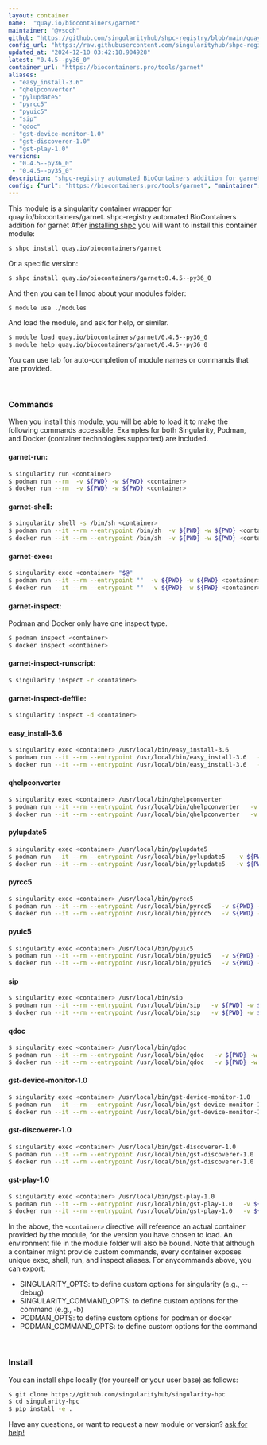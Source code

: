 ```yaml
---
layout: container
name:  "quay.io/biocontainers/garnet"
maintainer: "@vsoch"
github: "https://github.com/singularityhub/shpc-registry/blob/main/quay.io/biocontainers/garnet/container.yaml"
config_url: "https://raw.githubusercontent.com/singularityhub/shpc-registry/main/quay.io/biocontainers/garnet/container.yaml"
updated_at: "2024-12-10 03:42:18.904928"
latest: "0.4.5--py36_0"
container_url: "https://biocontainers.pro/tools/garnet"
aliases:
 - "easy_install-3.6"
 - "qhelpconverter"
 - "pylupdate5"
 - "pyrcc5"
 - "pyuic5"
 - "sip"
 - "qdoc"
 - "gst-device-monitor-1.0"
 - "gst-discoverer-1.0"
 - "gst-play-1.0"
versions:
 - "0.4.5--py36_0"
 - "0.4.5--py35_0"
description: "shpc-registry automated BioContainers addition for garnet"
config: {"url": "https://biocontainers.pro/tools/garnet", "maintainer": "@vsoch", "description": "shpc-registry automated BioContainers addition for garnet", "latest": {"0.4.5--py36_0": "sha256:bac3aaa0bd007c56bb9ab5c8ca93d9d13ee8122aec55091ce8c08c4f989f838a"}, "tags": {"0.4.5--py36_0": "sha256:bac3aaa0bd007c56bb9ab5c8ca93d9d13ee8122aec55091ce8c08c4f989f838a", "0.4.5--py35_0": "sha256:727030c2342310195b3abf52d5b4278a44e5a1cab68d10fc09e4e04eda38b259"}, "docker": "quay.io/biocontainers/garnet", "aliases": {"easy_install-3.6": "/usr/local/bin/easy_install-3.6", "qhelpconverter": "/usr/local/bin/qhelpconverter", "pylupdate5": "/usr/local/bin/pylupdate5", "pyrcc5": "/usr/local/bin/pyrcc5", "pyuic5": "/usr/local/bin/pyuic5", "sip": "/usr/local/bin/sip", "qdoc": "/usr/local/bin/qdoc", "gst-device-monitor-1.0": "/usr/local/bin/gst-device-monitor-1.0", "gst-discoverer-1.0": "/usr/local/bin/gst-discoverer-1.0", "gst-play-1.0": "/usr/local/bin/gst-play-1.0"}}
---
```


This module is a singularity container wrapper for quay.io/biocontainers/garnet.
shpc-registry automated BioContainers addition for garnet
After [installing shpc](#install) you will want to install this container module:


```bash
$ shpc install quay.io/biocontainers/garnet
```

Or a specific version:

```bash
$ shpc install quay.io/biocontainers/garnet:0.4.5--py36_0
```

And then you can tell lmod about your modules folder:

```bash
$ module use ./modules
```

And load the module, and ask for help, or similar.

```bash
$ module load quay.io/biocontainers/garnet/0.4.5--py36_0
$ module help quay.io/biocontainers/garnet/0.4.5--py36_0
```

You can use tab for auto-completion of module names or commands that are provided.

<br>

### Commands

When you install this module, you will be able to load it to make the following commands accessible.
Examples for both Singularity, Podman, and Docker (container technologies supported) are included.

#### garnet-run:

```bash
$ singularity run <container>
$ podman run --rm  -v ${PWD} -w ${PWD} <container>
$ docker run --rm  -v ${PWD} -w ${PWD} <container>
```

#### garnet-shell:

```bash
$ singularity shell -s /bin/sh <container>
$ podman run --it --rm --entrypoint /bin/sh  -v ${PWD} -w ${PWD} <container>
$ docker run --it --rm --entrypoint /bin/sh  -v ${PWD} -w ${PWD} <container>
```

#### garnet-exec:

```bash
$ singularity exec <container> "$@"
$ podman run --it --rm --entrypoint ""  -v ${PWD} -w ${PWD} <container> "$@"
$ docker run --it --rm --entrypoint ""  -v ${PWD} -w ${PWD} <container> "$@"
```

#### garnet-inspect:

Podman and Docker only have one inspect type.

```bash
$ podman inspect <container>
$ docker inspect <container>
```

#### garnet-inspect-runscript:

```bash
$ singularity inspect -r <container>
```

#### garnet-inspect-deffile:

```bash
$ singularity inspect -d <container>
```


#### easy_install-3.6

```bash
$ singularity exec <container> /usr/local/bin/easy_install-3.6
$ podman run --it --rm --entrypoint /usr/local/bin/easy_install-3.6   -v ${PWD} -w ${PWD} <container> -c " $@"
$ docker run --it --rm --entrypoint /usr/local/bin/easy_install-3.6   -v ${PWD} -w ${PWD} <container> -c " $@"
```


#### qhelpconverter

```bash
$ singularity exec <container> /usr/local/bin/qhelpconverter
$ podman run --it --rm --entrypoint /usr/local/bin/qhelpconverter   -v ${PWD} -w ${PWD} <container> -c " $@"
$ docker run --it --rm --entrypoint /usr/local/bin/qhelpconverter   -v ${PWD} -w ${PWD} <container> -c " $@"
```


#### pylupdate5

```bash
$ singularity exec <container> /usr/local/bin/pylupdate5
$ podman run --it --rm --entrypoint /usr/local/bin/pylupdate5   -v ${PWD} -w ${PWD} <container> -c " $@"
$ docker run --it --rm --entrypoint /usr/local/bin/pylupdate5   -v ${PWD} -w ${PWD} <container> -c " $@"
```


#### pyrcc5

```bash
$ singularity exec <container> /usr/local/bin/pyrcc5
$ podman run --it --rm --entrypoint /usr/local/bin/pyrcc5   -v ${PWD} -w ${PWD} <container> -c " $@"
$ docker run --it --rm --entrypoint /usr/local/bin/pyrcc5   -v ${PWD} -w ${PWD} <container> -c " $@"
```


#### pyuic5

```bash
$ singularity exec <container> /usr/local/bin/pyuic5
$ podman run --it --rm --entrypoint /usr/local/bin/pyuic5   -v ${PWD} -w ${PWD} <container> -c " $@"
$ docker run --it --rm --entrypoint /usr/local/bin/pyuic5   -v ${PWD} -w ${PWD} <container> -c " $@"
```


#### sip

```bash
$ singularity exec <container> /usr/local/bin/sip
$ podman run --it --rm --entrypoint /usr/local/bin/sip   -v ${PWD} -w ${PWD} <container> -c " $@"
$ docker run --it --rm --entrypoint /usr/local/bin/sip   -v ${PWD} -w ${PWD} <container> -c " $@"
```


#### qdoc

```bash
$ singularity exec <container> /usr/local/bin/qdoc
$ podman run --it --rm --entrypoint /usr/local/bin/qdoc   -v ${PWD} -w ${PWD} <container> -c " $@"
$ docker run --it --rm --entrypoint /usr/local/bin/qdoc   -v ${PWD} -w ${PWD} <container> -c " $@"
```


#### gst-device-monitor-1.0

```bash
$ singularity exec <container> /usr/local/bin/gst-device-monitor-1.0
$ podman run --it --rm --entrypoint /usr/local/bin/gst-device-monitor-1.0   -v ${PWD} -w ${PWD} <container> -c " $@"
$ docker run --it --rm --entrypoint /usr/local/bin/gst-device-monitor-1.0   -v ${PWD} -w ${PWD} <container> -c " $@"
```


#### gst-discoverer-1.0

```bash
$ singularity exec <container> /usr/local/bin/gst-discoverer-1.0
$ podman run --it --rm --entrypoint /usr/local/bin/gst-discoverer-1.0   -v ${PWD} -w ${PWD} <container> -c " $@"
$ docker run --it --rm --entrypoint /usr/local/bin/gst-discoverer-1.0   -v ${PWD} -w ${PWD} <container> -c " $@"
```


#### gst-play-1.0

```bash
$ singularity exec <container> /usr/local/bin/gst-play-1.0
$ podman run --it --rm --entrypoint /usr/local/bin/gst-play-1.0   -v ${PWD} -w ${PWD} <container> -c " $@"
$ docker run --it --rm --entrypoint /usr/local/bin/gst-play-1.0   -v ${PWD} -w ${PWD} <container> -c " $@"
```



In the above, the `<container>` directive will reference an actual container provided
by the module, for the version you have chosen to load. An environment file in the
module folder will also be bound. Note that although a container
might provide custom commands, every container exposes unique exec, shell, run, and
inspect aliases. For anycommands above, you can export:

 - SINGULARITY_OPTS: to define custom options for singularity (e.g., --debug)
 - SINGULARITY_COMMAND_OPTS: to define custom options for the command (e.g., -b)
 - PODMAN_OPTS: to define custom options for podman or docker
 - PODMAN_COMMAND_OPTS: to define custom options for the command

<br>

### Install

You can install shpc locally (for yourself or your user base) as follows:

```bash
$ git clone https://github.com/singularityhub/singularity-hpc
$ cd singularity-hpc
$ pip install -e .
```

Have any questions, or want to request a new module or version? [ask for help!](https://github.com/singularityhub/singularity-hpc/issues)